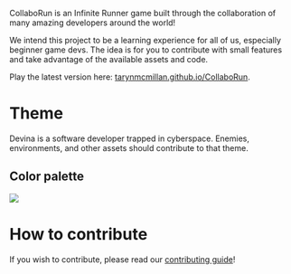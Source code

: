 CollaboRun is an Infinite Runner game built through the collaboration of many amazing developers around the world!

We intend this project to be a learning experience for all of us, especially beginner game devs. The idea is for you to contribute with small features and take advantage of the available assets and code.

Play the latest version here: [tarynmcmillan.github.io/CollaboRun](https://tarynmcmillan.github.io/CollaboRun/).

# Theme

Devina is a software developer trapped in cyberspace. Enemies, environments, and other assets should contribute to that theme.

## Color palette

![](https://i.imgur.com/82HtLNN.png)

# How to contribute

If you wish to contribute, please read our [contributing guide](https://github.com/TarynMcMillan/CollaboRun/blob/master/CONTRIBUTING.md)!